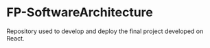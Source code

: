 # FP-SoftwareArchitecture
Repository used to develop and deploy the final project developed on React.
